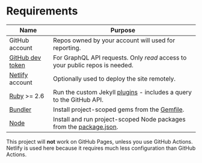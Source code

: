 # Requirements

| Name                 | Purpose                                                                      |
| -------------------- | ---------------------------------------------------------------------------- |
| GitHub account       | Repos owned by your account will used for reporting.                         |
| [GitHub dev token][] | For GraphQL API requests. Only _read_ access to your public repos is needed. |
| [Netlify][] account  | Optionally used to deploy the site remotely.                                 |
| [Ruby][] >= 2.6      | Run the custom Jekyll [plugins][] - includes a query to the GitHub API.      |
| [Bundler][]          | Install project-scoped gems from the [Gemfile][].                            |
| [Node][]             | Install and run project-scoped Node packages from the [package.json][].      |

This project will **not** work on GitHub Pages, unless you use GitHub Actions. Netlify is used here because it requires much less configuration than GitHub Actions.

[GitHub dev token]: https://github.com/settings/tokens
[Netlify]: https://netlify.com
[Ruby]: https://www.ruby-lang.org/en/
[Node]: https://nodejs.org/
[Bundler]: https://bundler.io/

[plugins]: https://github.com/MichaelCurrin/my-github-projects/tree/master/_plugins
[package.json]: https://github.com/MichaelCurrin/my-github-projects/blob/master/package.json
[Gemfile]: https://github.com/MichaelCurrin/my-github-projects/blob/master/Gemfile
